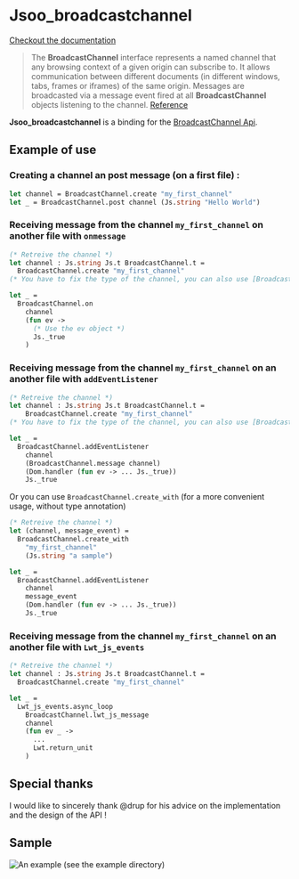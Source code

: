 # Jsoo_broadcastchannel 

[Checkout the documentation](https://xvw.github.io/jsoo_broadcastchannel/)

> The **BroadcastChannel** interface represents a named channel that any browsing context 
> of a given origin can subscribe to. It allows communication between different documents 
> (in different windows, tabs, frames or iframes) of the same origin. Messages are broadcasted 
> via a message event fired at all **BroadcastChannel** objects listening to the channel.
[Reference](https://developer.mozilla.org/fr/docs/Web/API/BroadcastChannel)


**Jsoo_broadcastchannel** is a binding for the [BroadcastChannel Api](https://developer.mozilla.org/fr/docs/Web/API/BroadcastChannel). 

## Example of use

### Creating a channel an post message (on a first file)  : 

```ocaml
let channel = BroadcastChannel.create "my_first_channel"
let _ = BroadcastChannel.post channel (Js.string "Hello World")
```

### Receiving message from the channel `my_first_channel` on another file with `onmessage`

```ocaml
(* Retreive the channel *)
let channel : Js.string Js.t BroadcastChannel.t = 
  BroadcastChannel.create "my_first_channel"
(* You have to fix the type of the channel, you can also use [BroadcastChannel.create_with] *)

let _ = 
  BroadcastChannel.on
    channel 
    (fun ev -> 
      (* Use the ev object *)
      Js._true
    )
```

### Receiving message from the channel `my_first_channel` on an another file with `addEventListener`

```ocaml
(* Retreive the channel *)
let channel : Js.string Js.t BroadcastChannel.t = 
    BroadcastChannel.create "my_first_channel"
(* You have to fix the type of the channel, you can also use [BroadcastChannel.create_with] *)

let _ = 
  BroadcastChannel.addEventListener
    channel
    (BroadcastChannel.message channel)
    (Dom.handler (fun ev -> ... Js._true))
    Js._true
```

Or you can use `BroadcastChannel.create_with` (for a more convenient usage, without type annotation)

```ocaml
(* Retreive the channel *)
let (channel, message_event) = 
  BroadcastChannel.create_with 
    "my_first_channel"
    (Js.string "a sample")

let _ = 
  BroadcastChannel.addEventListener
    channel
    message_event
    (Dom.handler (fun ev -> ... Js._true))
    Js._true
```

### Receiving message from the channel `my_first_channel` on an another file with `Lwt_js_events`

```ocaml
(* Retreive the channel *)
let channel : Js.string Js.t BroadcastChannel.t = 
  BroadcastChannel.create "my_first_channel"

let _ = 
  Lwt_js_events.async_loop 
    BroadcastChannel.lwt_js_message
    channel
    (fun ev _ -> 
      ... 
      Lwt.return_unit
    )
```



## Special thanks
I would like to sincerely thank @drup for his advice on the implementation 
and the design of the API !

## Sample 

![An example (see the `example` directory)](http://full.ouplo.com/11/13/4MWF.gif)


